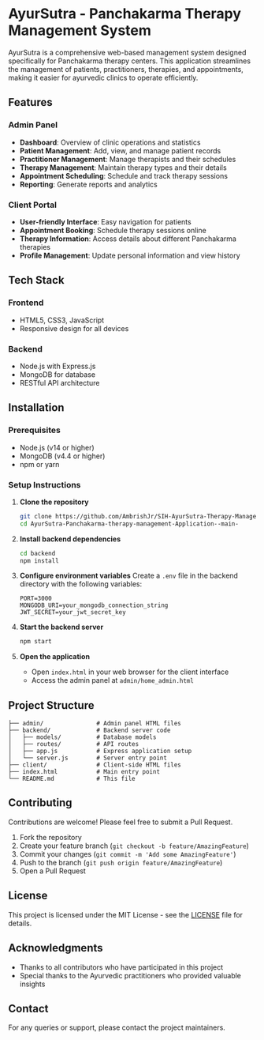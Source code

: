 # AyurSutra - Panchakarma Therapy Management System

AyurSutra is a comprehensive web-based management system designed specifically for Panchakarma therapy centers. This application streamlines the management of patients, practitioners, therapies, and appointments, making it easier for ayurvedic clinics to operate efficiently.

## Features

### Admin Panel
- **Dashboard**: Overview of clinic operations and statistics
- **Patient Management**: Add, view, and manage patient records
- **Practitioner Management**: Manage therapists and their schedules
- **Therapy Management**: Maintain therapy types and their details
- **Appointment Scheduling**: Schedule and track therapy sessions
- **Reporting**: Generate reports and analytics

### Client Portal
- **User-friendly Interface**: Easy navigation for patients
- **Appointment Booking**: Schedule therapy sessions online
- **Therapy Information**: Access details about different Panchakarma therapies
- **Profile Management**: Update personal information and view history

## Tech Stack

### Frontend
- HTML5, CSS3, JavaScript
- Responsive design for all devices

### Backend
- Node.js with Express.js
- MongoDB for database
- RESTful API architecture

## Installation

### Prerequisites
- Node.js (v14 or higher)
- MongoDB (v4.4 or higher)
- npm or yarn

### Setup Instructions

1. **Clone the repository**
   ```bash
   git clone https://github.com/AmbrishJr/SIH-AyurSutra-Therapy-Management-System-.git
   cd AyurSutra-Panchakarma-therapy-management-Application--main-
   ```

2. **Install backend dependencies**
   ```bash
   cd backend
   npm install
   ```

3. **Configure environment variables**
   Create a `.env` file in the backend directory with the following variables:
   ```
   PORT=3000
   MONGODB_URI=your_mongodb_connection_string
   JWT_SECRET=your_jwt_secret_key
   ```

4. **Start the backend server**
   ```bash
   npm start
   ```

5. **Open the application**
   - Open `index.html` in your web browser for the client interface
   - Access the admin panel at `admin/home_admin.html`

## Project Structure

```
├── admin/               # Admin panel HTML files
├── backend/             # Backend server code
│   ├── models/          # Database models
│   ├── routes/          # API routes
│   ├── app.js           # Express application setup
│   └── server.js        # Server entry point
├── client/              # Client-side HTML files
├── index.html           # Main entry point
└── README.md            # This file
```

## Contributing

Contributions are welcome! Please feel free to submit a Pull Request.

1. Fork the repository
2. Create your feature branch (`git checkout -b feature/AmazingFeature`)
3. Commit your changes (`git commit -m 'Add some AmazingFeature'`)
4. Push to the branch (`git push origin feature/AmazingFeature`)
5. Open a Pull Request

## License

This project is licensed under the MIT License - see the [LICENSE](LICENSE) file for details.

## Acknowledgments

- Thanks to all contributors who have participated in this project
- Special thanks to the Ayurvedic practitioners who provided valuable insights

## Contact

For any queries or support, please contact the project maintainers.
